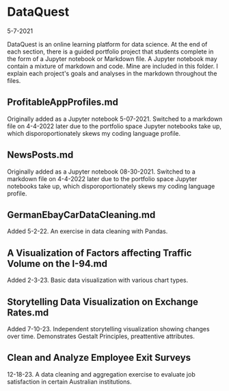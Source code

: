 # DataQuest
5-7-2021

DataQuest is an online learning platform for data science. At the end of each section, there is a guided portfolio project that students complete in the form of a Jupyter notebook or Markdown file. A Jupyter notebook may contain a mixture of markdown and code. Mine are included in this folder. I explain each project's goals and analyses in the markdown throughout the files.

## ProfitableAppProfiles.md
Originally added as a Jupyter notebook 5-07-2021. Switched to a markdown file on 4-4-2022 later due to the portfolio space Jupyter notebooks take up, which disporoportionately skews my coding language profile.

## NewsPosts.md
Originally added as a Jupyter notebook 08-30-2021. Switched to a markdown file on 4-4-2022 later due to the portfolio space Jupyter notebooks take up, which disporoportionately skews my coding language profile.

## GermanEbayCarDataCleaning.md
Added 5-2-22. An exercise in data cleaning with Pandas.

## A Visualization of Factors affecting Traffic Volume on the I-94.md
Added 2-3-23. Basic data visualization with various chart types.

## Storytelling Data Visualization on Exchange Rates.md
Added 7-10-23. Independent storytelling visualization showing changes over time. Demonstrates Gestalt Principles, preattentive attributes.

## Clean and Analyze Employee Exit Surveys
12-18-23. A data cleaning and aggregation exercise to evaluate job satisfaction in certain Australian institutions.
